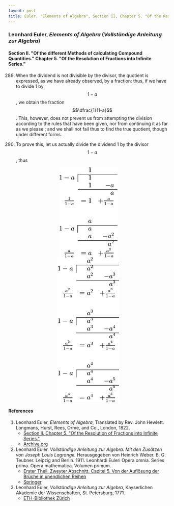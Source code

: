 ```yaml
---
layout: post
title: Euler, "Elements of Algebra", Section II, Chapter 5. "Of the Resolution of Fractions into Infinite Series."
---
```


### Leonhard Euler, *Elements of Algebra* (*Vollständige Anleitung zur Algebra*)

#### Section II. "Of the different Methods of calculating Compound Quantities." Chapter 5. "Of the Resolution of Fractions into Infinite Series."

289. When the dividend is not divisible by the divisor,
the quotient is expressed, as we have already observed, by a
fraction: thus, if we have to divide 1 by $$1-a$$, we obtain
the fraction $$\dfrac{1}{1-a}$$. This, however, does not prevent us from
attempting the division according to the rules that have been
given, nor from continuing it as far as we please ; and we
shall not fail thus to find the true quotient, though under
different forms.

290. To prove this, let us actually divide the dividend 1
by the divisor $$1-a$$, thus

<a href="https://artofproblemsolving.com/texer/fpedyycq">
<img src="/assets/euler/fpedyycq.png" alt="Long division" width="182" height="282" style="display:block;margin-left:auto;margin-right:auto;">
</a>

<a href="https://artofproblemsolving.com/texer/zrwgmxoi">
<img src="/assets/euler/zrwgmxoi.png" alt="Long division" width="192" height="454" style="display:block;margin-left:auto;margin-right:auto;">
</a>

#### References

1. Leonhard Euler, *Elements of Algebra*, Translated by Rev. John Hewlett. Longmans, Hurst, Rees, Orme, and Co., London, 1822.
    - [Section II. Chapter 5. "Of the Resolution of Fractions into Infinite Series."](/assets/euler/en/II-5.pdf)
    - [Archive.org](https://archive.org/details/elementsofalgebr00euleuoft/)
2. Leonhard Euler. *Vollständige Anleitung zur Algebra. Mit den Zusätzen von Joseph Louis Lagrange.* Herausgegeben von Heinrich Weber. B. G. Teubner. Leipzig and Berlin. 1911. Leonhardi Euleri Opera omnia. Series prima. Opera mathematica. Volumen primum.
    - [Erster Theil. Zweyter Abschnitt. Capitel 5. Von der Auflösung der Brüche in unendlichen Reihen](/assets/euler/de/I-II-5.pdf)
    - [Springer](https://link.springer.com/book/9783764314002)
3. Leonhard Euler, *Vollständige Anleitung zur Algebra*, Kayserlichen Akademie der Wissenschaften, St. Petersburg, 1771.
    - [ETH-Bibliothek Zürich](https://doi.org/10.3931/e-rara-9093)